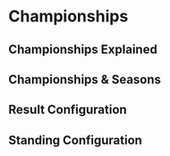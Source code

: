 # Championships

## Championships Explained

## Championships & Seasons

## Result Configuration

## Standing Configuration